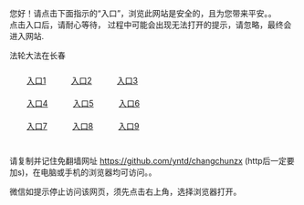 您好！请点击下面指示的“入口”，浏览此网站是安全的，且为您带来平安。。 <br/>
点击入口后，请耐心等待， 过程中可能会出现无法打开的提示，请忽略，最终会进入网站. </br>

法轮大法在长春<br/>
<div style="padding:10px"><a style="margin:20px" target="_blank" href="https://d1n9xn1vu4nf2f.cloudfront.net/2Qpsp?twrugzpp" id="ccLink1" rel="nofollow">入口1</a> <a target="_blank" style="margin:20px" href="https://d2mtlhhjxiee9.cloudfront.net/2Qpsp?enlexl" id="ccLink2" rel="nofollow">入口2</a> <a style="margin:20px" target="_blank" href="https://d3diyxsuxkkqid.cloudfront.net/2Qpsp?vdtlpm" id="ccLink3" rel="nofollow">入口3</a></div>

<div style="padding:10px" ><a style="margin:20px" target="_blank" href="https://d1n9xn1vu4nf2f.cloudfront.net/2Qpsp?twrugzpp" id="ccLink4" rel="nofollow">入口4</a> <a style="margin:20px" href="https://d2mtlhhjxiee9.cloudfront.net/2Qpsp?enlexl" target="_blank" id="ccLink5" rel="nofollow">入口5</a> <a style="margin:20px" href="https://d3diyxsuxkkqid.cloudfront.net/2Qpsp?vdtlpm" target="_blank" id="ccLink6" rel="nofollow">入口6</a></div>

<div style="padding:10px"><a style="margin:20px" target="_blank" href="https://d1n9xn1vu4nf2f.cloudfront.net/2Qpsp?twrugzpp" id="ccLink7" rel="nofollow">入口7</a> <a style="margin:20px" href="https://d2mtlhhjxiee9.cloudfront.net/2Qpsp?enlexl" target="_blank" id="ccLink8" rel="nofollow">入口8</a> <a style="margin:20px" target="_blank" href="https://d3diyxsuxkkqid.cloudfront.net/2Qpsp?vdtlpm" id="ccLink9" rel="nofollow">入口9</a></div>

<br/>



请复制并记住免翻墙网址 https://github.com/yntd/changchunzx (http后一定要加s)，在电脑或手机的浏览器均可访问。。<br/>

微信如提示停止访问该网页，须先点击右上角，选择浏览器打开。
